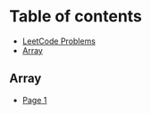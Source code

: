 # Table of contents

* [LeetCode Problems](README.md)
* [Array](array.md)

## Array

* [Page 1](array-1/page-1.md)
